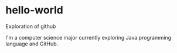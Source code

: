 # hello-world
Exploration of github

I'm a computer science major currently exploring Java programming language and GitHub.
